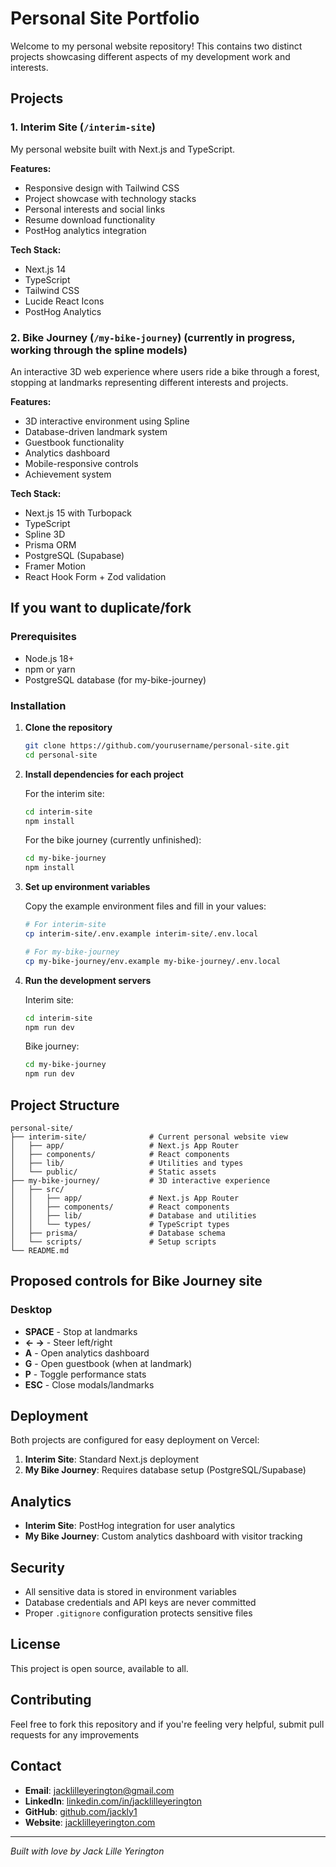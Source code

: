 # Personal Site Portfolio

Welcome to my personal website repository! This contains two distinct projects showcasing different aspects of my development work and interests.

## Projects

### 1. Interim Site (`/interim-site`)

My personal website built with Next.js and TypeScript.

**Features:**

- Responsive design with Tailwind CSS
- Project showcase with technology stacks
- Personal interests and social links
- Resume download functionality
- PostHog analytics integration

**Tech Stack:**

- Next.js 14
- TypeScript
- Tailwind CSS
- Lucide React Icons
- PostHog Analytics

### 2. Bike Journey (`/my-bike-journey`) (currently in progress, working through the spline models)

An interactive 3D web experience where users ride a bike through a forest, stopping at landmarks representing different interests and projects.

**Features:**

- 3D interactive environment using Spline
- Database-driven landmark system
- Guestbook functionality
- Analytics dashboard
- Mobile-responsive controls
- Achievement system

**Tech Stack:**

- Next.js 15 with Turbopack
- TypeScript
- Spline 3D
- Prisma ORM
- PostgreSQL (Supabase)
- Framer Motion
- React Hook Form + Zod validation

## If you want to duplicate/fork

### Prerequisites

- Node.js 18+
- npm or yarn
- PostgreSQL database (for my-bike-journey)

### Installation

1. **Clone the repository**

   ```bash
   git clone https://github.com/yourusername/personal-site.git
   cd personal-site
   ```

2. **Install dependencies for each project**

   For the interim site:

   ```bash
   cd interim-site
   npm install
   ```

   For the bike journey (currently unfinished):

   ```bash
   cd my-bike-journey
   npm install
   ```

3. **Set up environment variables**

   Copy the example environment files and fill in your values:

   ```bash
   # For interim-site
   cp interim-site/.env.example interim-site/.env.local

   # For my-bike-journey
   cp my-bike-journey/env.example my-bike-journey/.env.local
   ```

4. **Run the development servers**

   Interim site:

   ```bash
   cd interim-site
   npm run dev
   ```

   Bike journey:

   ```bash
   cd my-bike-journey
   npm run dev
   ```

## Project Structure

```
personal-site/
├── interim-site/              # Current personal website view
│   ├── app/                   # Next.js App Router
│   ├── components/            # React components
│   ├── lib/                   # Utilities and types
│   └── public/                # Static assets
├── my-bike-journey/           # 3D interactive experience
│   ├── src/
│   │   ├── app/               # Next.js App Router
│   │   ├── components/        # React components
│   │   ├── lib/               # Database and utilities
│   │   └── types/             # TypeScript types
│   ├── prisma/                # Database schema
│   └── scripts/               # Setup scripts
└── README.md
```

## Proposed controls for Bike Journey site

### Desktop

- **SPACE** - Stop at landmarks
- **← →** - Steer left/right
- **A** - Open analytics dashboard
- **G** - Open guestbook (when at landmark)
- **P** - Toggle performance stats
- **ESC** - Close modals/landmarks

<!-- ### Mobile (to be added)

- **Touch Controls** - Tap buttons to steer and stop
- **Swipe Gestures** - Navigate through content -->

<!-- ## Customization

### Adding New Landmarks (My Bike Journey)

1. **Via Admin Interface**

   - Visit `/admin` in your browser
   - Click "Add Landmark"
   - Fill in the details and Spline object name

2. **Via Database**
   - Use Prisma Studio: `npm run db:studio`
   - Add landmarks directly to the database -->

## Deployment

Both projects are configured for easy deployment on Vercel:

1. **Interim Site**: Standard Next.js deployment
2. **My Bike Journey**: Requires database setup (PostgreSQL/Supabase)

## Analytics

- **Interim Site**: PostHog integration for user analytics
- **My Bike Journey**: Custom analytics dashboard with visitor tracking

## Security

- All sensitive data is stored in environment variables
- Database credentials and API keys are never committed
- Proper `.gitignore` configuration protects sensitive files

## License

This project is open source, available to all.

## Contributing

Feel free to fork this repository and if you're feeling very helpful, submit pull requests for any improvements

## Contact

- **Email**: jacklilleyerington@gmail.com
- **LinkedIn**: [linkedin.com/in/jacklilleyerington](https://linkedin.com/in/jacklilleyerington)
- **GitHub**: [github.com/jackly1](https://github.com/jackly1)
- **Website**: [jacklilleyerington.com](https://jacklilleyerington.com/)

---

_Built with love by Jack Lille Yerington_
